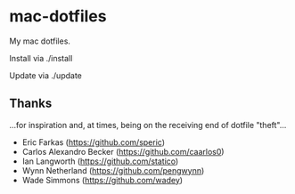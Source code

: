 # mac-dotfiles

My mac dotfiles. 

Install via ./install

Update via ./update

## Thanks

...for inspiration and, at times, being on the receiving end of dotfile "theft"...

* Eric Farkas (https://github.com/speric)
* Carlos Alexandro Becker (https://github.com/caarlos0)
* Ian Langworth (https://github.com/statico)
* Wynn Netherland (https://github.com/pengwynn)
* Wade Simmons (https://github.com/wadey)
